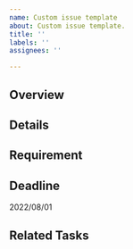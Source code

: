 ```yaml
---
name: Custom issue template
about: Custom issue template.
title: ''
labels: ''
assignees: ''

---
```


## Overview

## Details

## Requirement

## Deadline

2022/08/01

## Related Tasks
